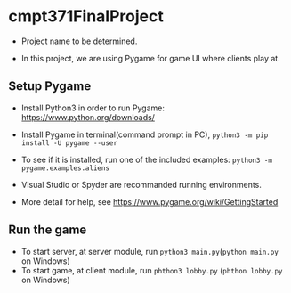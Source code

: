 ﻿# cmpt371FinalProject
 
 - Project name to be determined.

- In this project, we are using Pygame for game UI where clients play at.

## Setup Pygame
- Install Python3 in order to run Pygame: https://www.python.org/downloads/

- Install Pygame in terminal(command prompt in PC), `python3 -m pip install -U pygame --user`

- To see if it is installed, run one of the included examples:
`python3 -m pygame.examples.aliens`

- Visual Studio or Spyder are recommanded running environments.

- More detail for help, see https://www.pygame.org/wiki/GettingStarted

## Run the game
- To start server, at server module, run `python3 main.py`(`python main.py` on Windows) 
- To start game, at client module, run `phthon3 lobby.py` (`phthon lobby.py` on Windows)
